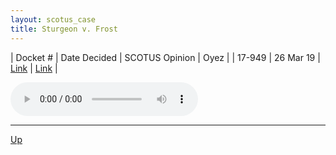```yaml
---
layout: scotus_case
title: Sturgeon v. Frost
---
```


| Docket # | Date Decided | SCOTUS Opinion | Oyez |
| 17-949 | 26 Mar 19 | [Link](https://www.supremecourt.gov/opinions/18pdf/587us1r28_d18f.pdf) | [Link](https://www.oyez.org/cases/2018/17-949) |

<audio controls>
   <source src='./resources/17-949.mp3' type='audio/mpeg'>
</audio>

<object data='./resources/17-949.pdf' type='application/pdf'></object>

---

[Up](./README.md)